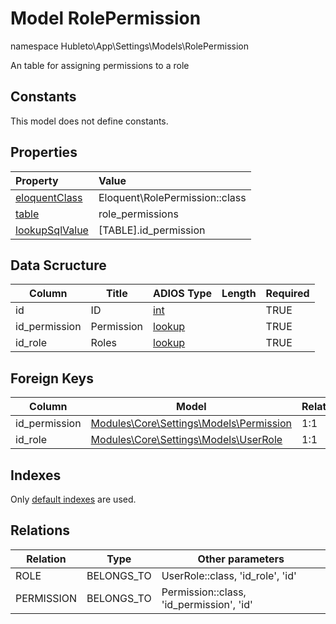 # Model RolePermission

namespace Hubleto\App\Settings\Models\RolePermission

An table for assigning permissions to a role

## Constants

This model does not define constants.

## Properties

| Property                                                                                 | Value                          |
| :--------------------------------------------------------------------------------------- | :----------------------------- |
| [eloquentClass](https://docs.wai.blue/adios-framework/models/properties#eloquentClass)   | Eloquent\RolePermission::class |
| [table](https://docs.wai.blue/adios-framework/models/properties#table)                   | role_permissions               |
| [lookupSqlValue](https://docs.wai.blue/adios-framework/models/properties#lookupSqlValue) | [TABLE].id_permission          |

## Data Scructure

| Column        | Title      | ADIOS Type                                                               | Length | Required |
| ------------- | ---------- | ------------------------------------------------------------------------ | ------ | -------- |
| id            | ID         | [int](https://docs.wai.blue/adios-framework/models/attributes#int)       |        | TRUE     |
| id_permission | Permission | [lookup](https://docs.wai.blue/adios-framework/models/attributes#lookup) |        | TRUE     |
| id_role       | Roles      | [lookup](https://docs.wai.blue/adios-framework/models/attributes#lookup) |        | TRUE     |

## Foreign Keys

| Column        | Model                                                 | Relation | OnUpdate | OnDelete |
| ------------- | ----------------------------------------------------- | -------- | -------- | -------- |
| id_permission | [Modules\Core\Settings\Models\Permission](permission) | 1:1      | Cascade  | Cascade  |
| id_role       | [Modules\Core\Settings\Models\UserRole](user-role)    | 1:1      | Cascade  | Cascade  |

## Indexes

Only [default indexes](https://docs.wai.blue/adios-framework/default-indexes) are used.

## Relations

| Relation   | Type       | Other parameters                         |
| ---------- | ---------- | ---------------------------------------- |
| ROLE       | BELONGS_TO | UserRole::class, 'id_role', 'id'         |
| PERMISSION | BELONGS_TO | Permission::class, 'id_permission', 'id' |
